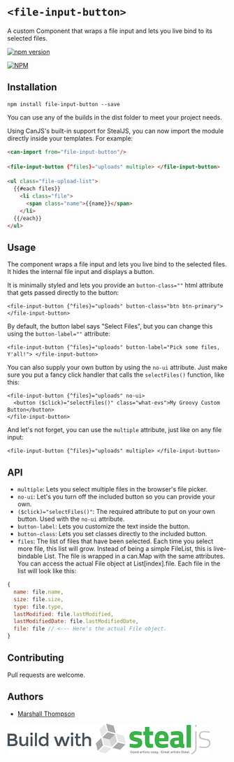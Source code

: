 # `<file-input-button>`
A custom Component that wraps a file input and lets you live bind to its selected files.

[![npm version](https://badge.fury.io/js/file-input-button.svg)](https://badge.fury.io/js/file-input-button)

[![NPM](https://nodei.co/npm/file-input-button.png?downloads=true&downloadRank=true&stars=true)](https://nodei.co/npm/file-input-button/)

## Installation
```
npm install file-input-button --save
```

You can use any of the builds in the dist folder to meet your project needs.

Using CanJS's built-in support for StealJS, you can now import the module directly inside your templates.  For example:
```html
<can-import from="file-input-button"/>

<file-input-button {^files}="uploads" multiple> </file-input-button>

<ul class="file-upload-list">
  {{#each files}}
    <li class="file">
      <span class="name">{{name}}</span>
    </li>
  {{/each}}
</ul>
```


## Usage
The <file-input-button> component wraps a file input and lets you live bind to the selected files.  It hides the internal file input and displays a button.

It is minimally styled and lets you provide an `button-class=""` html attribute that gets passed directly to the button:
```
<file-input-button {^files}="uploads" button-class="btn btn-primary"> </file-input-button>
```

By default, the button label says "Select Files", but you can change this using the `button-label=""` attribute:
```
<file-input-button {^files}="uploads" button-label="Pick some files, Y'all!"> </file-input-button>
```

You can also supply your own button by using the `no-ui` attribute. Just make sure you put a fancy click handler that calls the `selectFiles()` function, like this:
```
<file-input-button {^files}="uploads" no-ui>
  <button ($click)="selectFiles()" class="what-evs">My Groovy Custom Button</button>
</file-input-button>
```

And let's not forget, you can use the `multiple` attribute, just like on any file input:
```
<file-input-button {^files}="uploads" multiple> </file-input-button>
```


## API

- `multiple`: Lets you select multiple files in the browser's file picker.
- `no-ui`: Let's you turn off the included button so you can provide your own.
- `($click)="selectFiles()"`: The required attribute to put on your own button. Used with the `no-ui` attribute.
- `button-label`: Lets you customize the text inside the button.
- `button-class`: Lets you set classes directly to the included button.
- `files`: The list of files that have been selected.  Each time you select more file, this list will grow. Instead of being a simple FileList, this is live-bindable List.  The file is wrapped in a can.Map with the same attributes.  You can access the actual File object at List[index].file.  Each file in the list will look like this:

```js
{
  name: file.name,
  size: file.size,
  type: file.type,
  lastModified: file.lastModified,
  lastModifiedDate: file.lastModifiedDate,
  file: file // <--- Here's the actual File object.
}
```



## Contributing
Pull requests are welcome.

## Authors

- [Marshall Thompson](https://github.com/marshallswain)

[![Built with StealJS](./dist/build-with-stealjs.jpg)](http://StealJS.com)
